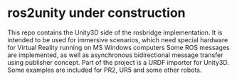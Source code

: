 # ros2unity **under construction**
This repo contains the Unity3D side of the rosbridge implementation. It is intended to be used for immersive scenarios, which need special hardware for Virtual Reality running on MS Windows computers Some ROS messages are implemented, as well as asynchronous bidirectional message transfer using publisher concept. Part of the project is a URDF importer for Unity3D. Some examples are included for PR2, UR5 and some other robots.
